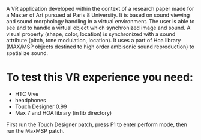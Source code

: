 A VR application developed within the context of a research paper made for a Master of Art pursued at Paris 8 University.
It is based on sound viewing and sound morphology handling in a virtual environment.
The user is able to see and to handle a virtual object which synchronized image and sound. A visual property (shape, color, location) is synchronized with a sound attribute (pitch, tone modulation, location). It uses a part of Hoa library (MAX/MSP objects destined to high order ambisonic sound reproduction) to spatialize sound.

# To test this VR experience you need:
* HTC Vive
* headphones
* Touch Designer 0.99
* Max 7 and HOA library (in lib directory)

First run the Touch Designer patch, press F1 to enter perform mode, then run the MaxMSP patch.
